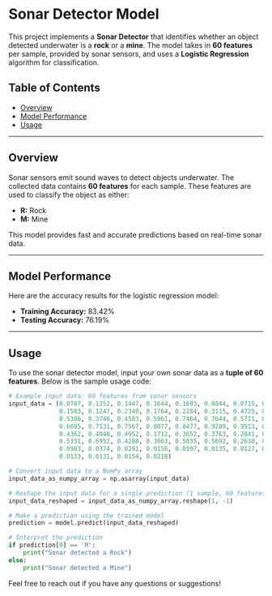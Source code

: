 # Sonar Detector Model  
This project implements a **Sonar Detector** that identifies whether an object detected underwater is a **rock** or a **mine**. The model takes in **60 features** per sample, provided by sonar sensors, and uses a **Logistic Regression** algorithm for classification. 

## Table of Contents
- [Overview](#overview)
- [Model Performance](#model-performance)
- [Usage](#usage)

---

## Overview  
Sonar sensors emit sound waves to detect objects underwater. The collected data contains **60 features** for each sample. These features are used to classify the object as either:
- **R:** Rock  
- **M:** Mine  

This model provides fast and accurate predictions based on real-time sonar data.

---

## Model Performance  
Here are the accuracy results for the logistic regression model:

- **Training Accuracy:** 83.42%  
- **Testing Accuracy:** 76.19%  

---

## Usage  
To use the sonar detector model, input your own sonar data as a **tuple of 60 features**. Below is the sample usage code:

```python
# Example input data: 60 features from sonar sensors
input_data = (0.0707, 0.1252, 0.1447, 0.1644, 0.1693, 0.0844, 0.0715, 0.0947, 
              0.1583, 0.1247, 0.2340, 0.1764, 0.2284, 0.3115, 0.4725, 0.5543, 
              0.5386, 0.3746, 0.4583, 0.5961, 0.7464, 0.7644, 0.5711, 0.6257, 
              0.6695, 0.7131, 0.7567, 0.8077, 0.8477, 0.9289, 0.9513, 0.7995, 
              0.4362, 0.4048, 0.4952, 0.1712, 0.3652, 0.3763, 0.2841, 0.0427, 
              0.5331, 0.6952, 0.4288, 0.3063, 0.5835, 0.5692, 0.2630, 0.1196, 
              0.0983, 0.0374, 0.0291, 0.0156, 0.0197, 0.0135, 0.0127, 0.0138, 
              0.0133, 0.0131, 0.0154, 0.0218)

# Convert input data to a NumPy array
input_data_as_numpy_array = np.asarray(input_data)

# Reshape the input data for a single prediction (1 sample, 60 features)
input_data_reshaped = input_data_as_numpy_array.reshape(1, -1)

# Make a prediction using the trained model
prediction = model.predict(input_data_reshaped)

# Interpret the prediction
if prediction[0] == 'R':
    print("Sonar detected a Rock")
else:
    print("Sonar detected a Mine")
```

Feel free to reach out if you have any questions or suggestions!

